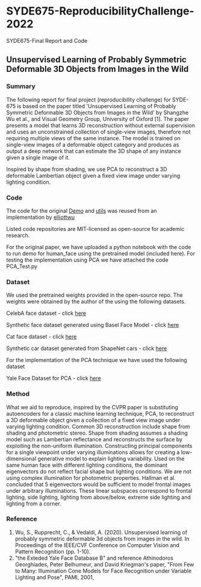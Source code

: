 # SYDE675-ReproducibilityChallenge-2022
SYDE675-Final Report and Code

## Unsupervised Learning of Probably Symmetric Deformable 3D Objects from Images in the Wild

### Summary
The following report for final project (reproducibility challenge) for SYDE-675 is based on the paper titled 'Unsupervised Learning of Probably Symmetric Deformable 3D Objects from Images in the Wild' by Shangzhe Wu et al., and Visual Geometry Group, University of Oxford [1]. The paper presents a model that learns 3D reconstruction without external supervision and uses an unconstrained collection of single-view images, therefore not requiring multiple views of the same instance. The model is trained on single-view images of a deformable object category and produces as output a deep network that can estimate the 3D shape of any instance given a single image of it. 

Inspired by shape from shading, we use PCA to reconstruct a 3D deformable Lambertian object given a fixed view image under varying lighting condition. 

### Code 
The code for the original [Demo](https://github.com/elliottwu/unsup3d/blob/master/demo/demo.py) and [utils](https://github.com/elliottwu/unsup3d/blob/master/demo/utils.py) was reused from an implementation by [elliottwu](https://github.com/elliottwu/unsup3d)

Listed code repositories are MIT-licensed as open-source for academic research.

For the original paper, we have uploaded a python notebook with the code to run demo for human_face using the pretrained model (included here). For testing the implementation using PCA we have attached the code PCA_Test.py


### Dataset 

We used the pretrained weights provided in the open-source repo. The weights were obtained by the author of the using the following datasets. 

CelebA face dataset - click [here](http://mmlab.ie.cuhk.edu.hk/projects/CelebA.html)

Synthetic face dataset generated using Basel Face Model - click [here](https://faces.dmi.unibas.ch/bfm/)

Cat face dataset - click [here](https://academictorrents.com/details/c501571c29d16d7f41d159d699d0e7fb37092cbd)

Synthetic car dataset generated from ShapeNet cars - click [here](https://shapenet.org/)


For the implementation of the PCA technique we have used the following dataset

Yale Face Dataset for PCA - click [here](http://vision.ucsd.edu/~leekc/ExtYaleDatabase/ExtYaleB.html)

### Method

What we aid to reproduce, inspired by the CVPR paper is substituting autoencoders for a classic machine learning technique, PCA, to reconstruct a 3D deformable object given a collection of a fixed view image under varying lighting condition. Common 3D reconstruction include shape from shading and photometric stereo. Shape from shading assumes a shading model such as Lambertian reflectance and reconstructs the surface by exploiting the non-uniform illumination. Constructing principal components for a single viewpoint under varying illuminations allows for creating a low-dimensional generative model to explain lighting variability.  Used on the same human face with different lighting conditions, the dominant eigenvectors do not reflect facial shape but lighting conditions. We are not using complex illumination for photometric properties.  Hallman et al. concluded that 5 eigenvectors would be sufficient to model frontal images under arbitrary illuminations. These linear subspaces correspond to frontal lighting, side lighting, lighting from above/below, extreme side lighting and lighting from a corner.


### Reference 
1. Wu, S., Rupprecht, C., & Vedaldi, A. (2020). Unsupervised learning of probably symmetric deformable 3d objects from images in the wild. In Proceedings of the IEEE/CVF Conference on Computer Vision and Pattern Recognition (pp. 1-10).
2. "the Exteded Yale Face Database B" and reference Athinodoros Georghiades, Peter Belhumeur, and David Kriegman's paper, "From Few to Many: Illumination Cone Models for Face Recognition under Variable Lighting and Pose", PAMI, 2001,
